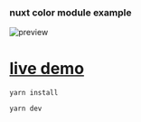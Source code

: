 ### nuxt color module example

![preview](https://i.imgur.com/3cWj89B.png)



# [live demo](https://mediv0.github.io/nuxt-color-module-example/)

```
yarn install
```

```
yarn dev
```
